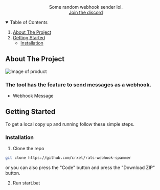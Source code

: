 <br />
<p align="center">

                 
  <h3 align="center"></h3>

  <p align="center">
    Some random webhook sender lol.  
    <br />
    <a href="https://discord.gg/R8Mc8aKqUb">Join the discord</a>
  </p>
</p>

<details open="open">
  <summary>Table of Contents</summary>
  <ol>
    <li>
      <a href="#about-the-project">About The Project</a>
      <ul>
      </ul>
    </li>
    <li>
      <a href="#getting-started">Getting Started</a>
      <ul>
        <li><a href="#installation">Installation</a></li>
      </ul>
    </li>
  </ol>
</details>

## About The Project

<img src="https://media.discordapp.net/attachments/1113588704657809548/1115013694632509580/Screenshot_2023-06-04_162509.png?width=972&height=510" alt="Image of product">

### The tool has the feature to send messages as a webhook.  

+ Webhook Message


## Getting Started

To get a local copy up and running follow these simple steps.

### Installation

1. Clone the repo
```sh
git clone https://github.com/crxel/rats-webhook-spammer
```
or you can also press the "Code" button and press the "Download ZIP" button.

2. Run start.bat
